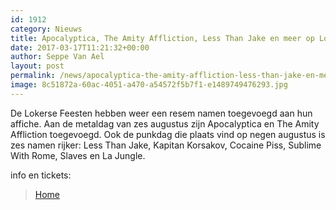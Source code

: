 ```yaml
---
id: 1912
category: Nieuws
title: Apocalyptica, The Amity Affliction, Less Than Jake en meer op Lokerse Feesten
date: 2017-03-17T11:21:32+00:00
author: Seppe Van Ael
layout: post
permalink: /news/apocalyptica-the-amity-affliction-less-than-jake-en-meer-op-lokerse-feesten/
image: 8c51872a-60ac-4051-a470-a54572f5b7f1-e1489749476293.jpg
---
```

De Lokerse Feesten hebben weer een resem namen toegevoegd aan hun affiche. Aan de metaldag van zes augustus zijn Apocalyptica en The Amity Affliction toegevoegd. Ook de punkdag die plaats vind op negen augustus is zes namen rijker: Less Than Jake, Kapitan Korsakov, Cocaine Piss, Sublime With Rome, Slaves en La Jungle.

info en tickets:

<blockquote data-secret="4xLNzdgXGM" class="wp-embedded-content">
  <p>
    <a href="http://www.lokersefeesten.be/">Home</a>
  </p>
</blockquote>


